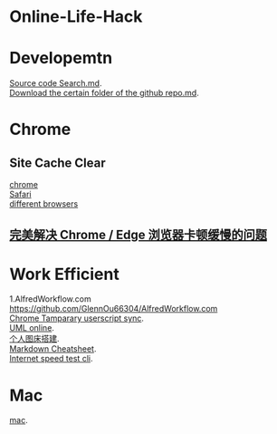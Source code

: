 
# Online-Life-Hack

# Developemtn

[Source code Search.md](https://github.com/GlennOu66304/Full-Stack-Development/blob/master/Backend/Source%20code%20Search.md).     
[Download the certain folder of the github repo.md](https://github.com/GlennOu66304/Data-Sciences-in-R/blob/R-Learning/3.github_Using/Download%20the%20certain%20folder%20of%20the%20github%20repo.md). 

# Chrome
## Site Cache Clear
[chrome](https://www.cnblogs.com/Chesky/p/chrome_disabling_cache.html)   
[Safari](https://wpbeaches.com/where-are-the-safari-web-developer-tools-and-how-to-show-and-dock-them-in-a-browser-window/)   
[different browsers](https://www.lifewire.com/clear-cookies-for-one-site-4587347)   

## [完美解决 Chrome / Edge 浏览器卡顿缓慢的问题](https://www.iplaysoft.com/fix-chrome-slow.html)   
# Work Efficient

1.AlfredWorkflow.com
<br>https://github.com/GlennOu66304/AlfredWorkflow.com     
[Chrome Tamparary userscript sync](https://github.com/GlennOu66304/CS-RESOURS-CENTER/blob/master/CS_FUN/README.md).       
[UML online](https://github.com/GlennOu66304/CS-RESOURS-CENTER/blob/master/CS_FUN/UML%20online.md).  
[个人图床搭建](https://github.com/GlennOu66304/Full-Stack-Development/blob/master/Backend/%E4%B8%AA%E4%BA%BA%E5%9B%BE%E5%BA%8A%E6%90%AD%E5%BB%BA.md).  
[Markdown Cheatsheet](https://github.com/GlennOu66304/Data-Sciences-in-R/blob/R-Learning/3.github_Using/Markdown%20Cheatsheet.md).  
[Internet speed test cli](https://github.com/GlennOu66304/CS-RESOURS-CENTER/blob/master/Internet%20speed%20test.md).   

 
# Mac
[mac](https://github.com/GlennOu66304/Data-Sciences-in-R/blob/R-Learning/3.github_Using/Mac.md).     

